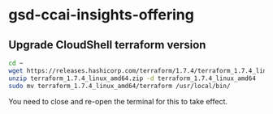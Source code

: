 # gsd-ccai-insights-offering


## Upgrade CloudShell terraform version

```sh
cd ~
wget https://releases.hashicorp.com/terraform/1.7.4/terraform_1.7.4_linux_amd64.zip
unzip terraform_1.7.4_linux_amd64.zip -d terraform_1.7.4_linux_amd64
sudo mv terraform_1.7.4_linux_amd64/terraform /usr/local/bin/
```
You need to close and re-open the terminal for this to take effect.




